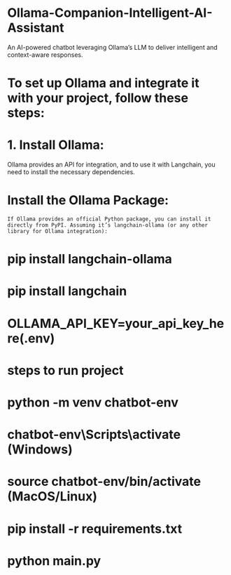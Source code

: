 # Ollama-Companion-Intelligent-AI-Assistant
An AI-powered chatbot leveraging Ollama’s LLM to deliver intelligent and context-aware responses.

# To set up Ollama and integrate it with your project, follow these steps:

# 1. Install Ollama:
 Ollama provides an API for integration, and to use it with Langchain, you need to install the necessary dependencies.
 # Install the Ollama Package:
	If Ollama provides an official Python package, you can install it directly from PyPI. Assuming it’s langchain-ollama (or any other library for Ollama integration):

 # pip install langchain-ollama
 # pip install langchain
 # OLLAMA_API_KEY=your_api_key_here(.env)

 # steps to run project
   # python -m venv chatbot-env
   #  chatbot-env\Scripts\activate (Windows)
   # source chatbot-env/bin/activate (MacOS/Linux)
   # pip install -r requirements.txt
   # python main.py
